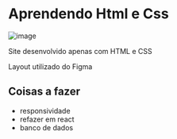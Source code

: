 # Aprendendo Html e Css

![image](https://user-images.githubusercontent.com/85035512/124207007-dfe48600-daba-11eb-8cd8-8d65b1c653c5.png)


Site desenvolvido apenas com HTML e CSS

 Layout utilizado do Figma

## Coisas a fazer
 
 * responsividade
 * refazer em react
 * banco de dados
